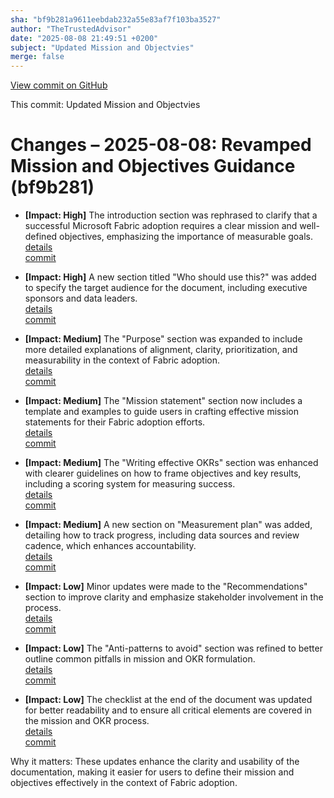 ```yaml
---
sha: "bf9b281a9611eebdab232a55e83af7f103ba3527"
author: "TheTrustedAdvisor"
date: "2025-08-08 21:49:51 +0200"
subject: "Updated Mission and Objectvies"
merge: false
---
```


[View commit on GitHub](https://github.com/TheTrustedAdvisor/FabricAdoptionFramework/commit/bf9b281a9611eebdab232a55e83af7f103ba3527)

This commit: Updated Mission and Objectvies

# Changes – 2025-08-08: Revamped Mission and Objectives Guidance (bf9b281)

- **[Impact: High]** The introduction section was rephrased to clarify that a successful Microsoft Fabric adoption requires a clear mission and well-defined objectives, emphasizing the importance of measurable goals.  
   [details](/docs/about/changes/2025-08-08-updated-mission-and-objectives)  
   [commit](https://github.com/TheTrustedAdvisor/FabricAdoptionFramework/commit/bf9b281a9611eebdab232a55e83af7f103ba3527)

- **[Impact: High]** A new section titled "Who should use this?" was added to specify the target audience for the document, including executive sponsors and data leaders.  
   [details](/docs/about/changes/2025-08-08-updated-mission-and-objectives)  
   [commit](https://github.com/TheTrustedAdvisor/FabricAdoptionFramework/commit/bf9b281a9611eebdab232a55e83af7f103ba3527)

- **[Impact: Medium]** The "Purpose" section was expanded to include more detailed explanations of alignment, clarity, prioritization, and measurability in the context of Fabric adoption.  
   [details](/docs/about/changes/2025-08-08-updated-mission-and-objectives)  
   [commit](https://github.com/TheTrustedAdvisor/FabricAdoptionFramework/commit/bf9b281a9611eebdab232a55e83af7f103ba3527)

- **[Impact: Medium]** The "Mission statement" section now includes a template and examples to guide users in crafting effective mission statements for their Fabric adoption efforts.  
   [details](/docs/about/changes/2025-08-08-updated-mission-and-objectives)  
   [commit](https://github.com/TheTrustedAdvisor/FabricAdoptionFramework/commit/bf9b281a9611eebdab232a55e83af7f103ba3527)

- **[Impact: Medium]** The "Writing effective OKRs" section was enhanced with clearer guidelines on how to frame objectives and key results, including a scoring system for measuring success.  
   [details](/docs/about/changes/2025-08-08-updated-mission-and-objectives)  
   [commit](https://github.com/TheTrustedAdvisor/FabricAdoptionFramework/commit/bf9b281a9611eebdab232a55e83af7f103ba3527)

- **[Impact: Medium]** A new section on "Measurement plan" was added, detailing how to track progress, including data sources and review cadence, which enhances accountability.  
   [details](/docs/about/changes/2025-08-08-updated-mission-and-objectives)  
   [commit](https://github.com/TheTrustedAdvisor/FabricAdoptionFramework/commit/bf9b281a9611eebdab232a55e83af7f103ba3527)

- **[Impact: Low]** Minor updates were made to the "Recommendations" section to improve clarity and emphasize stakeholder involvement in the process.  
   [details](/docs/about/changes/2025-08-08-updated-mission-and-objectives)  
   [commit](https://github.com/TheTrustedAdvisor/FabricAdoptionFramework/commit/bf9b281a9611eebdab232a55e83af7f103ba3527)

- **[Impact: Low]** The "Anti-patterns to avoid" section was refined to better outline common pitfalls in mission and OKR formulation.  
   [details](/docs/about/changes/2025-08-08-updated-mission-and-objectives)  
   [commit](https://github.com/TheTrustedAdvisor/FabricAdoptionFramework/commit/bf9b281a9611eebdab232a55e83af7f103ba3527)

- **[Impact: Low]** The checklist at the end of the document was updated for better readability and to ensure all critical elements are covered in the mission and OKR process.  
   [details](/docs/about/changes/2025-08-08-updated-mission-and-objectives)  
   [commit](https://github.com/TheTrustedAdvisor/FabricAdoptionFramework/commit/bf9b281a9611eebdab232a55e83af7f103ba3527)

Why it matters: These updates enhance the clarity and usability of the documentation, making it easier for users to define their mission and objectives effectively in the context of Fabric adoption.
